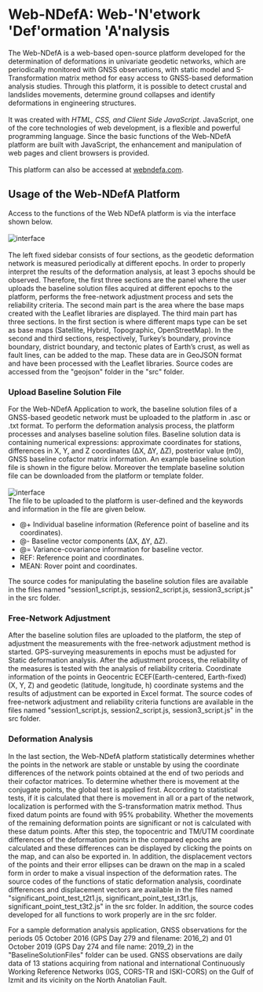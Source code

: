 # Web-NDefA: Web-'N'etwork 'Def'ormation 'A'nalysis
The Web-NDefA is a web-based open-source platform developed for the determination of deformations in univariate geodetic networks, which are periodically monitored with GNSS observations, with static model and S-Transformation matrix method for easy access to GNSS-based deformation analysis studies. Through this platform, it is possible to detect crustal and landslides movements, determine ground collapses and identify deformations in engineering structures.<br/><br/>
It was created with *HTML, CSS, and Client Side JavaScript*. JavaScript, one of the core technologies of web development, is a flexible and powerful programming language. Since the basic functions of the Web-NDefA platform are built with JavaScript, the enhancement and manipulation of web pages and client browsers is provided.<br/><br/>
This platform can also be accessed at [webndefa.com](https://www.webndefa.com/).

## Usage of the Web-NDefA Platform
Access to the functions of the Web NDefA platform is via the interface shown below.<br/>
<br/>![interface](https://github.com/mhmtbk/Web-NDefA/blob/main/images/Interface.jpg)<br/>
<br/>The left fixed sidebar consists of four sections, as the geodetic deformation network is measured periodically at different epochs. In order to properly interpret the results of the deformation analysis, at least 3 epochs should be observed. Therefore, the first three sections are the panel where the user uploads the baseline solution files acquired at different epochs to the platform, performs the free-network adjustment process and sets the reliability criteria.
The second main part is the area where the base maps created with the Leaflet libraries are displayed. The third main part has three sections. In the first section is where different maps type can be set as base maps (Satellite, Hybrid, Topographic, OpenStreetMap). In the second and third sections, respectively, Turkey’s boundary, province boundary, district boundary, and tectonic plates of Earth’s crust, as well as fault lines, can be added to the map. These data are in GeoJSON format and have been processed with the Leaflet libraries. Source codes are accessed from the "geojson" folder in the "src" folder.

### Upload Baseline Solution File
For the Web-NDefA Application to work, the baseline solution files of a GNSS-based geodetic network must be uploaded to the platform in .asc or .txt format. To perform the deformation analysis process, the platform processes and analyses baseline solution files. Baseline solution data is containing numerical expressions: approximate coordinates for stations, differences in X, Y, and Z coordinates (∆X, ∆Y, ∆Z), posterior value (m0), GNSS baseline cofactor matrix information. An example baseline solution file is shown in the figure below. Moreover the template baseline solution file can be downloaded from the platform or template folder.<br/>
<br/>![interface](https://github.com/mhmtbk/Web-NDefA/blob/main/images/BaselineSolutionF%C4%B0le_Sample.png)
<br/> The file to be uploaded to the platform is user-defined and the keywords and information in the file are given below.
-	@+ Individual baseline information (Reference point of baseline and its coordinates).
-	@- Baseline vector components (∆X, ∆Y, ∆Z).
-	@= Variance-covariance information for baseline vector.
-	REF: Reference point and coordinates.
-	MEAN: Rover point and coordinates.

The source codes for manipulating the baseline solution files are available in the files named "session1_script.js, session2_script.js, session3_script.js" in the src folder.

### Free-Network Adjustment
After the baseline solution files are uploaded to the platform, the step of adjustment the measurements with the free-network adjustment method is started. GPS-surveying measurements in epochs must be adjusted for Static deformation analysis. After the adjustment process, the reliability of the measures is tested with the analysis of reliability criteria. Coordinate information of the points in Geocentric ECEF(Earth-centered, Earth-fixed) (X, Y, Z) and geodetic (latitude, longitude, h) coordinate systems and the results of adjustment can be exported in Excel format. The source codes of free-network adjustment and reliability criteria functions are available in the files named "session1_script.js, session2_script.js, session3_script.js" in the src folder.

### Deformation Analysis
In the last section, the Web-NDefA platform statistically determines whether the points in the network are stable or unstable by using the coordinate differences of the network points obtained at the end of two periods and their cofactor matrices. To determine whether there is movement at the conjugate points, the global test is applied first. According to statistical tests, if it is calculated that there is movement in all or a part of the network, localization is performed with the S-transformation matrix method. Thus fixed datum points are found with 95% probability. Whether the movements of the remaining deformation points are significant or not is calculated with these datum points. After this step, the topocentric and TM/UTM coordinate differences of the deformation points in the compared epochs are calculated and these differences can be displayed by clicking the points on the map, and can also be exported in. In addition, the displacement vectors of the points and their error ellipses can be drawn on the map in a scaled form in order to make a visual inspection of the deformation rates. The source codes of the functions of static deformation analysis, coordinate differences and displacement vectors are available in the files named "significant_point_test_t2t1.js, significant_point_test_t3t1.js, significant_point_test_t3t2.js" in the src folder. In addition, the source codes developed for all functions to work properly are in the src folder.<br/>

For a sample deformation analysis application, GNSS observations for the periods 05 October 2016 (GPS Day 279 and filename: 2016_2) and 01 October 2019 (GPS Day 274 and file name: 2019_2) in the "BaselineSolutionFiles" folder can be used. GNSS observations are daily data of 13 stations acquiring from national and international Continuously Working Reference Networks (IGS, CORS-TR and ISKI-CORS) on the Gulf of Izmit and its vicinity on the North Anatolian Fault.






